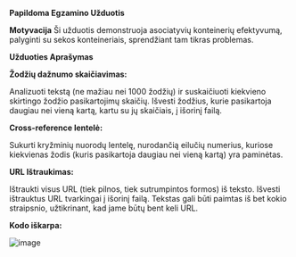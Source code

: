 **Papildoma Egzamino Užduotis**

**Motyvacija**
Ši užduotis demonstruoja asociatyvių konteinerių efektyvumą, palyginti su sekos konteineriais, sprendžiant tam tikras problemas.

**Užduoties Aprašymas**

**Žodžių dažnumo skaičiavimas:**

Analizuoti tekstą (ne mažiau nei 1000 žodžių) ir suskaičiuoti kiekvieno skirtingo žodžio pasikartojimų skaičių.
Išvesti žodžius, kurie pasikartoja daugiau nei vieną kartą, kartu su jų skaičiais, į išorinį failą.

**Cross-reference lentelė:**

Sukurti kryžminių nuorodų lentelę, nurodančią eilučių numerius, kuriose kiekvienas žodis (kuris pasikartoja daugiau nei vieną kartą) yra paminėtas.

**URL Ištraukimas:**

Ištraukti visus URL (tiek pilnos, tiek sutrumpintos formos) iš teksto.
Išvesti ištrauktus URL tvarkingai į išorinį failą.
Tekstas gali būti paimtas iš bet kokio straipsnio, užtikrinant, kad jame būtų bent keli URL.

**Kodo iškarpa:**

![image](https://github.com/Ignas420/Egzaminas/assets/145566919/daf11a67-37c7-4667-b656-bdc6b725d126)
